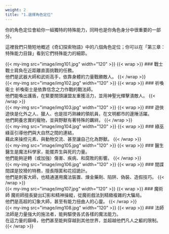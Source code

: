 ```yaml
---
weight: 2
title: "1.選擇角色定位"
---
```


你的角色定位會給你一組獨特的特殊能力，同時也是你角色身分中很重要的一部分。

這裡我們只簡短地概述《奇幻探索物語》中的八個角色定位；你可以在「第三章：特殊能力目錄」看到它們特殊能力的細節。


<div style="display:flex;align-items:flex-end;">
{{< my-img src="image/img101.jpg" width="120" >}}
{{< wrap >}}
### 戰士
戰士肩負在近距離直面挑戰的任務。<br/>
他們是武器大師和武術高手，依靠身體的力量戰勝敵人。 
{{< /wrap >}}
</div>

<div style="display:flex;align-items:flex-end;">
{{< my-img src="image/img102.jpg" width="120" >}}
{{< wrap >}}
### 祈喚衛士
祈喚衛士是依靠信念之力作戰的戰法師。<br/>
他們能喚出護盾，在緊要關頭讓盟友重獲活力，並用神聖光輝擊潰敵人。
{{< /wrap >}}
</div>

<div style="display:flex;align-items:flex-end;">
{{< my-img src="image/img103.jpg" width="120" >}}
{{< wrap >}}
### 遊俠
遊俠是化外之人、獵人、也是技巧熟練的領航員，在文明都市的邊陲活躍。<br/>
他們飼養忠實的寵物，並與野獸有著特殊的羈絆。 
{{< /wrap >}}
</div>

<div style="display:flex;align-items:flex-end;">
{{< my-img src="image/img104.jpg" width="120" >}}
{{< wrap >}}
### 綠巫
綠巫引導他們與大自然之間的連結，<br/>藉此來操控元素、與動物交流、甚至讓自己化為野獸。
{{< /wrap >}}
</div>

<div style="display:flex;align-items:flex-end;">
{{< my-img src="image/img105.jpg" width="120" >}}
{{< wrap >}}
### 醫生
醫生是魔法科學家，能擺弄生與死的力量。<br/>
他們能夠逆轉（或加強）傷害、疾病、和腐敗的影響。
{{< /wrap >}}
</div>

<div style="display:flex;align-items:flex-end;">
{{< my-img src="image/img106.jpg" width="120" >}}
{{< wrap >}}
### 間諜
間諜是狡猾的特務，擅長隱匿和花招詭計。<br/>
他們是刺客大師，也精通運用魔法裝置、煉金藥劑、陷阱、偽裝、造假技巧。
{{< /wrap >}}
</div>

<div style="display:flex;align-items:flex-end;">
{{< my-img src="image/img107.jpg" width="120" >}}
{{< wrap >}}
### 魔術師
魔術師擅長變出幻影和精神操縱，從魔術戲法到精緻複雜的大騙局。<br/>
他們是高超的幻象大師，甚至有能力扭曲人的心靈。 
{{< /wrap >}}
</div>

<div style="display:flex;align-items:flex-end;">
{{< my-img src="image/img108.jpg" width="120" >}}
{{< wrap >}}
### 法師
法師是力量強大的施法者，能夠驅使各式各樣的魔法能力。<br/>
在這力量的巔峰，他們甚至能夠穿越到其他世界，並超越他們凡人之軀的限制。 
{{< /wrap >}}
</div>


